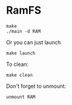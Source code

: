 # RamFS

```
make
./main -d RAM
```
Or you can just launch
```
make launch
```

To clean:
```
make clean
```

Don't forget to unmount:
```
unmount RAM
```
